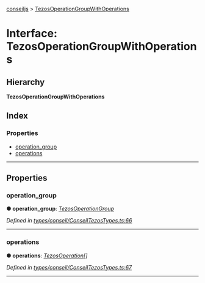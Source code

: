 [conseiljs](../README.md) > [TezosOperationGroupWithOperations](../interfaces/tezosoperationgroupwithoperations.md)

# Interface: TezosOperationGroupWithOperations

## Hierarchy

**TezosOperationGroupWithOperations**

## Index

### Properties

* [operation_group](tezosoperationgroupwithoperations.md#operation_group)
* [operations](tezosoperationgroupwithoperations.md#operations)

---

## Properties

<a id="operation_group"></a>

###  operation_group

**● operation_group**: *[TezosOperationGroup](tezosoperationgroup.md)*

*Defined in [types/conseil/ConseilTezosTypes.ts:66](https://github.com/Cryptonomic/ConseilJS/blob/b4f6349/src/types/conseil/ConseilTezosTypes.ts#L66)*

___
<a id="operations"></a>

###  operations

**● operations**: *[TezosOperation](tezosoperation.md)[]*

*Defined in [types/conseil/ConseilTezosTypes.ts:67](https://github.com/Cryptonomic/ConseilJS/blob/b4f6349/src/types/conseil/ConseilTezosTypes.ts#L67)*

___

